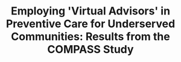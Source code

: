 ---
name: "Employing 'Virtual Advisors' In Preventive Care"
title: "Employing 'Virtual Advisors' in Preventive Care for Underserved Communities: Results from the COMPASS Study"
journal: "journal name" 
project: ["Computer-Based Physical Activity Advice for Ethnic Minority Aging Adults"]
event: "Journal of Health Communication, 18(12): 1449-1464"
authors:
- name: "King, A."
- name: "Bickmore, T."
- name: "Campero, M."
- name: "Pruitt, L."
- name: "Yin, L."
year: 2013
resources: null
external_url: null
draft: false 
headless: true
---